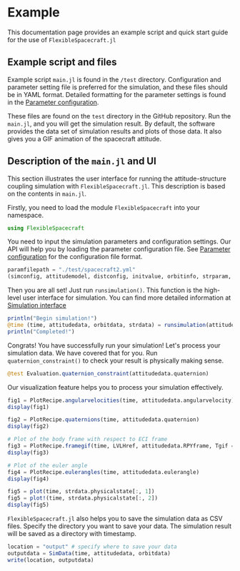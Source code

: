 # Example

This documentation page provides an example script and quick start guide for the use of `FlexibleSpacecraft.jl`

## Example script and files

Example script `main.jl` is found in the `/test` directory. Configuration and parameter setting file is preferred for the simulation, and these files should be in YAML format. Detailed formatting for the parameter settings is found in the [Parameter configuration](@ref).

These files are found on the `test` directory in the GitHub repository. Run the `main.jl`, and you will get the simulation result. By default, the software provides the data set of simulation results and plots of those data. It also gives you a GIF animation of the spacecraft attitude.

## Description of the `main.jl` and UI

This section illustrates the user interface for running the attitude-structure coupling simulation with `FlexibleSpacecraft.jl`. This description is based on the contents in `main.jl`.

Firstly, you need to load the module `FlexibleSpacecraft` into your namespace.

```julia
using FlexibleSpacecraft
```

You need to input the simulation parameters and configuration settings. Our API will help you by loading the parameter configuration file. See [Parameter configuration](@ref) for the configuration file format.

```julia
paramfilepath = "./test/spacecraft2.yml"
(simconfig, attitudemodel, distconfig, initvalue, orbitinfo, strparam, strmodel) = readparamfile(paramfilepath)
```

Then you are all set! Just run `runsimulation()`. This function is the high-level user interface for simulation. You can find more detailed information at [Simulation interface](@ref)

```julia
println("Begin simulation!")
@time (time, attitudedata, orbitdata, strdata) = runsimulation(attitudemodel, strmodel, initvalue, orbitinfo, distconfig, simconfig)
println("Completed!")
```

Congrats! You have successfully run your simulation! Let's process your simulation data. We have covered that for you. Run `quaternion_constraint()` to check your result is physically making sense.

```julia
@test Evaluation.quaternion_constraint(attitudedata.quaternion)
```

Our visualization feature helps you to process your simulation effectively.

```julia
fig1 = PlotRecipe.angularvelocities(time, attitudedata.angularvelocity)
display(fig1)

fig2 = PlotRecipe.quaternions(time, attitudedata.quaternion)
display(fig2)

# Plot of the body frame with respect to ECI frame
fig3 = PlotRecipe.framegif(time, LVLHref, attitudedata.RPYframe, Tgif = 20, FPS = 8)
display(fig3)

# Plot of the euler angle
fig4 = PlotRecipe.eulerangles(time, attitudedata.eulerangle)
display(fig4)

fig5 = plot(time, strdata.physicalstate[:, 1])
fig5 = plot!(time, strdata.physicalstate[:, 2])
display(fig5)
```

`FlexibleSpacecraft.jl` also helps you to save the simulation data as CSV files. Specify the directory you want to save your data. The simulation result will be saved as a directory with timestamp.

```julia
location = "output" # specify where to save your data
outputdata = SimData(time, attitudedata, orbitdata)
write(location, outputdata)
```

